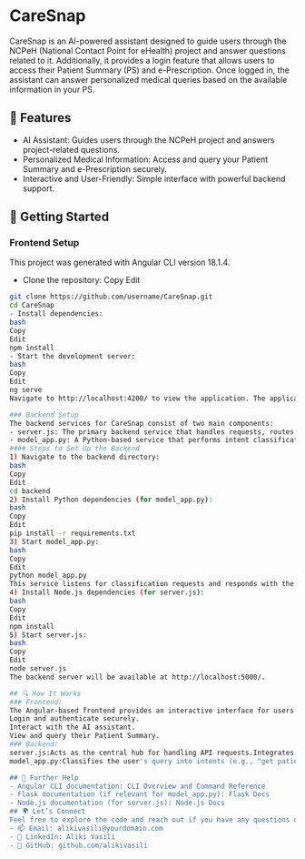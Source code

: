 # CareSnap
CareSnap is an AI-powered assistant designed to guide users through the NCPeH (National Contact Point for eHealth) project and answer questions related to it. Additionally, it provides a login feature that allows users to access their Patient Summary (PS) and e-Prescription. Once logged in, the assistant can answer personalized medical queries based on the available information in your PS.

## 🌟 Features
- AI Assistant: Guides users through the NCPeH project and answers project-related questions.
- Personalized Medical Information: Access and query your Patient Summary and e-Prescription securely.
- Interactive and User-Friendly: Simple interface with powerful backend support.
## 🚀 Getting Started
### Frontend Setup
This project was generated with Angular CLI version 18.1.4.
- Clone the repository:
Copy Edit
```bash
git clone https://github.com/username/CareSnap.git
cd CareSnap
- Install dependencies:
bash
Copy
Edit
npm install
- Start the development server:
bash
Copy
Edit
ng serve
Navigate to http://localhost:4200/ to view the application. The application will automatically reload if you make changes to the source files.

### Backend Setup
The backend services for CareSnap consist of two main components:
- server.js: The primary backend service that handles requests, routes, and integrations with the AI model and database.
- model_app.py: A Python-based service that performs intent classification for user queries using machine learning or NLP models.
#### Steps to Set Up the Backend
1) Navigate to the backend directory:
bash
Copy
Edit
cd backend
2) Install Python dependencies (for model_app.py):
bash
Copy
Edit
pip install -r requirements.txt
3) Start model_app.py:
bash
Copy
Edit
python model_app.py
This service listens for classification requests and responds with the detected intent.
4) Install Node.js dependencies (for server.js):
bash
Copy
Edit
npm install
5) Start server.js:
bash
Copy
Edit
node server.js
The backend server will be available at http://localhost:5000/.

## 🔍 How It Works
### Frontend:
The Angular-based frontend provides an interactive interface for users to:
Login and authenticate securely.
Interact with the AI assistant.
View and query their Patient Summary.
### Backend:
server.js:Acts as the central hub for handling API requests.Integrates with model_app.py for intent classification.Manages user authentication and data retrieval from the database or external APIs (e.g., NCPeH API).
model_app.py:Classifies the user's query into intents (e.g., "get patient summary," "ask about NCPeH").Uses a pre-trained machine learning or NLP model for accuracy.Sends the classified intent back to server.js for appropriate action.

## 📄 Further Help
- Angular CLI documentation: CLI Overview and Command Reference
- Flask documentation (if relevant for model_app.py): Flask Docs
- Node.js documentation (for server.js): Node.js Docs
## 🌍 Let’s Connect
Feel free to explore the code and reach out if you have any questions or feedback!
- 📫 Email: alikivasili@yourdomain.com
- 💼 LinkedIn: Aliki Vasili
- 📝 GitHub: github.com/alikivasili
